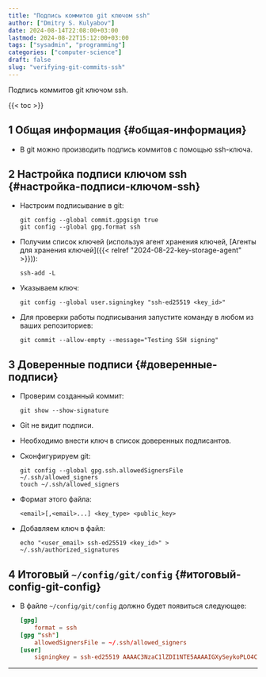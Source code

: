 ```yaml
---
title: "Подпись коммитов git ключом ssh"
author: ["Dmitry S. Kulyabov"]
date: 2024-08-14T22:08:00+03:00
lastmod: 2024-08-22T15:12:00+03:00
tags: ["sysadmin", "programming"]
categories: ["computer-science"]
draft: false
slug: "verifying-git-commits-ssh"
---
```


Подпись коммитов git ключом ssh.

<!--more-->

{{< toc >}}


## <span class="section-num">1</span> Общая информация {#общая-информация}

-   В git можно производить подпись коммитов с помощью ssh-ключа.


## <span class="section-num">2</span> Настройка подписи ключом ssh {#настройка-подписи-ключом-ssh}

-   Настроим подписывание в git:
    ```shell
    git config --global commit.gpgsign true
    git config --global gpg.format ssh
    ```

-   Получим список ключей (используя агент хранения ключей, [Агенты для хранения ключей]({{< relref "2024-08-22-key-storage-agent" >}})):
    ```shell
    ssh-add -L
    ```

-   Указываем ключ:
    ```shell
    git config --global user.signingkey "ssh-ed25519 <key_id>"
    ```

-   Для проверки работы подписывания запустите команду в любом из ваших репозиториев:
    ```shell
    git commit --allow-empty --message="Testing SSH signing"
    ```


## <span class="section-num">3</span> Доверенные подписи {#доверенные-подписи}

-   Проверим созданный коммит:
    ```shell
    git show --show-signature
    ```
-   Git не видит подписи.
-   Необходимо внести ключ в список доверенных подписантов.
-   Сконфигурируем git:
    ```shell
    git config --global gpg.ssh.allowedSignersFile ~/.ssh/allowed_signers
    touch ~/.ssh/allowed_signers
    ```
-   Формат этого файла:
    ```conf-unix
    <email>[,<email>...] <key_type> <public_key>
    ```

-   Добавляем ключ в файл:
    ```shell
    echo "<user_email> ssh-ed25519 <key_id>" > ~/.ssh/authorized_signatures
    ```


## <span class="section-num">4</span> Итоговый `~/config/git/config` {#итоговый-config-git-config}

-   В файле `~/config/git/config` должно будет появиться следующее:
    ```toml
    [gpg]
        format = ssh
    [gpg "ssh"]
        allowedSignersFile = ~/.ssh/allowed_signers
    [user]
        signingkey = ssh-ed25519 AAAAC3NzaC1lZDI1NTE5AAAAIGXySeykoPLO4ChvQuGVrveXJ+m0rxQEJFl1XQ0OKF2Y
    ```

---
